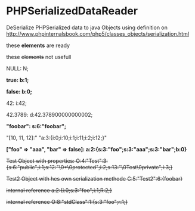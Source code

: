 # PHPSerializedDataReader
DeSerialize PHPSerialized data to java Objects
using definition on http://www.phpinternalsbook.com/php5/classes_objects/serialization.html 

 these **elements** are ready
 
 these ~~elements~~ not usefull

NULL:         N;

**true:         b:1;**

****false:        b:0;****

42:           i:42;

42.3789:      d:42.378900000000002;

**"foobar":     s:6:"foobar";**

"[10, 11, 12]:"    "a:3:{i:0;i:10;i:1;i:11;i:2;i:12;}"

**["foo" => "aaa", "bar" => false]:     a:2:{s:3:"foo";s:3:"aaa";s:3:"bar";b:0}**

~~Test Object with properties: O:4:"Test":3:{s:6:"public";i:1;s:12:"\0*\0protected";i:2;s:13:"\0Test\0private";i:3;}~~

~~Test2 Object with hes own serialization methode C:5:"Test2":6:{foobar}~~

~~internal reference a:2:{i:0;s:3:"foo";i:1;R:2;}~~

~~internal reference O:8:"stdClass":1:{s:3:"foo";r:1;}~~